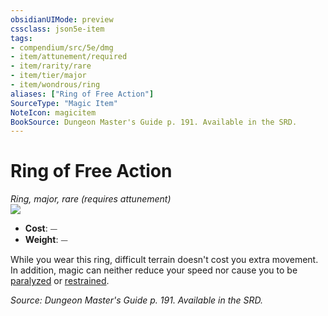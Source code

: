 ```yaml
---
obsidianUIMode: preview
cssclass: json5e-item
tags:
- compendium/src/5e/dmg
- item/attunement/required
- item/rarity/rare
- item/tier/major
- item/wondrous/ring
aliases: ["Ring of Free Action"]
SourceType: "Magic Item"
NoteIcon: magicitem
BookSource: Dungeon Master's Guide p. 191. Available in the SRD.
---
```

# Ring of Free Action
*Ring, major, rare (requires attunement)*  
![](/2-Mechanics/CLI/items/img/ring-of-free-action.webp#right)  

- **Cost**: ⏤
- **Weight**: ⏤

While you wear this ring, difficult terrain doesn't cost you extra movement. In addition, magic can neither reduce your speed nor cause you to be [paralyzed](/2-Mechanics/CLI/rules/conditions.md#paralyzed) or [restrained](/2-Mechanics/CLI/rules/conditions.md#restrained).

*Source: Dungeon Master's Guide p. 191. Available in the SRD.*